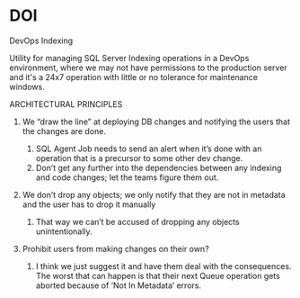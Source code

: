 # DOI
DevOps Indexing

Utility for managing SQL Server Indexing operations in a DevOps environment, where we may not have permissions to the production server and it's a 24x7 operation with little or
no tolerance for maintenance windows.



ARCHITECTURAL PRINCIPLES

1. We “draw the line” at deploying DB changes and notifying the users that the changes are done.
    1. SQL Agent Job needs to send an alert when it’s done with an operation that is a precursor to some other dev change.
    2. Don’t get any further into the dependencies between any indexing and code changes; let the teams figure them out.


2. We don’t drop any objects; we only notify that they are not in metadata and the user has to drop it manually
    1. That way we can’t be accused of dropping any objects unintentionally.
3. Prohibit users from making changes on their own?  
    1. I think we just suggest it and have them deal with the consequences.  The worst that can happen is that their next Queue operation gets aborted because of ‘Not In Metadata’ errors.
